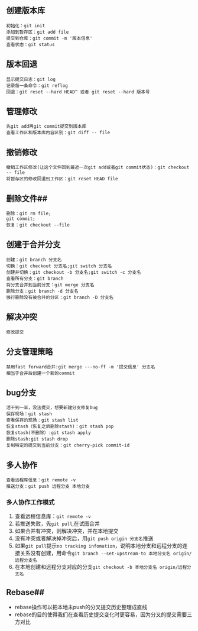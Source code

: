 ## 创建版本库 ##
    初始化：git init
    添加到暂存区：git add file
    提交到仓库：git commit -m '版本信息'
    查看状态：git status
## 版本回退 ##
    显示提交日志：git log
    记录每一条命令：git reflog
    回退：git reset --hard HEAD^ 或者 git reset --hard 版本号
## 管理修改 ##
    先git add再git commit提交到版本库
    查看工作区和版本库内容区别：git diff -- file
## 撤销修改 ##
    撤销工作区修改(让这个文件回到最近一次git add或者git commit状态)：git checkout -- file
    将暂存区的修改回退到工作区：git reset HEAD file
##  删除文件##
    删除：git rm file;
    git commit;
    恢复：git checkout --file
## 创建于合并分支 ##
    创建：git branch 分支名
    切换：git checkout 分支名;git switch 分支名
    创建并切换：git checkout -b 分支名;git switch -c 分支名
    查看所有分支：git branch
    将分支合并到当前分支：git merge 分支名
    删除分支：git branch -d 分支名
	强行删除没有被合并的分区：git branch -D 分支名
## 解决冲突 ##
    修改提交
## 分支管理策略 ##
    禁用fast forward合并:git merge ---no-ff -m '提交信息' 分支名
    相当于合并后创建一个新的commit
## bug分支 ##
	活干到一半，没法提交，想要新建分支修复bug
    保存现场：git stash
    查看保存的现场：git stash list
    恢复stash（恢复之后删除stash)：git stash pop
	恢复stash(不删除）:git stash apply
    删除stash:git stash drop
    复制特定的提交到当前分支：git cherry-pick commit-id
## 多人协作 ##
    查看远程库信息：git remote -v
    推送分支：git push 远程分支 本地分支
### 多人协作工作模式 ###
1. 查看远程信息库：`git remote -v`
2. 若推送失败，先`git pull`,在试图合并
3. 如果合并有冲突，则解决冲突，并在本地提交
4. 没有冲突或者解决掉冲突后，用`git push origin 分支名`推送
5. 如果`git pull`提示`no tracking infomation`，说明本地分支和远程分支的连接关系没有创建，用命令`git branch --set-upstream-to 本地分支名 origin/远程分支名`
6. 在本地创建和远程分支对应的分支`git checkout -b 本地分支名 origin/远程分支名`
##  Rebase##
- rebase操作可以把本地未push的分叉提交历史整理成直线
- rebase的目的使得我们在查看历史提交变化时更容易，因为分叉的提交需要三方对比
